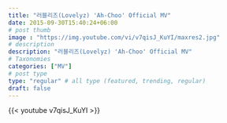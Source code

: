```yaml
---
title: "러블리즈(Lovelyz) 'Ah-Choo' Official MV"
date: 2015-09-30T15:40:24+06:00
# post thumb
image : "https://img.youtube.com/vi/v7qisJ_KuYI/maxres2.jpg"
# description
description: "러블리즈(Lovelyz) 'Ah-Choo' Official MV"
# Taxonomies
categories: ["MV"]
# post type
type: "regular" # all type (featured, trending, regular)
draft: false
---
```

{{< youtube v7qisJ_KuYI >}}
